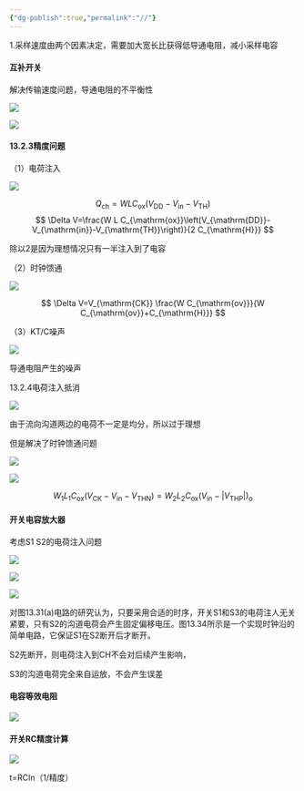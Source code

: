 ```yaml
---
{"dg-publish":true,"permalink":"//"}
---
```



1.采样速度由两个因素决定，需要加大宽长比获得低导通电阻，减小采样电容

#### 互补开关

解决传输速度问题，导通电阻的不平衡性

![](https://secure2.wostatic.cn/static/avVjqAUd4T19WTanUsWoiT/image.png?auth_key=1752920441-kCF8WHEooCBcCiWQ4fAdn1-0-4142421fa7f407912878b3fa81c5cc35)

![](https://secure2.wostatic.cn/static/xyGJ8jCD49he3fHy3UNaRb/image.png?auth_key=1752920441-ad1dH7pamTxLw3ocMe4XPf-0-85fd59d96d74fe61576b3af7fcdb3c74)

#### 13.2.3精度问题

（1）电荷注入

![](https://secure2.wostatic.cn/static/jhvwUs2gVY5NYL39d8uRCZ/image.png?auth_key=1752920441-iJWqsjqa9EerBWmgsK69X7-0-1cda4b1d6ac32352fc1a9c7fcbfa5c6a)

$$
Q_{\mathrm{ch}}=W L C_{\mathrm{ox}}\left(V_{\mathrm{DD}}-V_{\mathrm{in}}-V_{\mathrm{TH}}\right)
$$
$$
\Delta V=\frac{W L C_{\mathrm{ox}}\left(V_{\mathrm{DD}}-V_{\mathrm{in}}-V_{\mathrm{TH}}\right)}{2 C_{\mathrm{H}}}
$$


除以2是因为理想情况只有一半注入到了电容

（2）时钟馈通

![](https://secure2.wostatic.cn/static/jbPq9pXZV4uMb6DojvGQ9X/image.png?auth_key=1752920441-fnSCzi4uzm2tPQMgKD1D8S-0-11d42514f0892d28c87827e976655ca8)

$$
\Delta V=V_{\mathrm{CK}} \frac{W C_{\mathrm{ov}}}{W C_{\mathrm{ov}}+C_{\mathrm{H}}}
$$


（3）KT/C噪声

![](https://secure2.wostatic.cn/static/nLb7rTcK9Q1m9EvytGkBZ8/image.png?auth_key=1752920441-2KCQAZMi72dfZrjnKY5K9T-0-7bdae09ef4c014c1fa032e6c5c9f42da)

导通电阻产生的噪声

13.2.4电荷注入抵消

![](https://secure2.wostatic.cn/static/ucTF91p3dxmtqpLUS6Ukrn/image.png?auth_key=1752920441-3yHQkABfc2x4z5bdnkCjMK-0-272d971cd1e6fb7d6e6ff415a6b47ab9)

由于流向沟道两边的电荷不一定是均分，所以过于理想

但是解决了时钟馈通问题

![](https://secure2.wostatic.cn/static/pnqvQV5D9qMsbt6YWR8RnH/image.png?auth_key=1752920441-mzm12tF9JTkfCNnMBEAQCw-0-e761c7ec3557168adb7e9f13078428a9)

![](https://secure2.wostatic.cn/static/dLHXZMZJjLQENrgjhNZjwB/image.png?auth_key=1752920441-a1EACeYGSDdGqWQdMAmdW4-0-06ac494e39efdca1dfdb9d0342c7af57)

$$
W_{1} L_{1} C_{\mathrm{ox}}\left(V_{\mathrm{CK}}-V_{\mathrm{in}}-V_{\mathrm{THN}}\right)=W_{2} L_{2} C_{\mathrm{ox}}\left(V_{\mathrm{in}}-\left|V_{\mathrm{THP}}\right|\right)_{\mathrm{o}}
$$


#### 开关电容放大器

考虑S1 S2的电荷注入问题

![](https://secure2.wostatic.cn/static/fkUpYU2ux8kmPCpKMjunSV/image.png?auth_key=1752920441-8cbcM2XvwF6cWytKU5bVze-0-2cc018823a769ba50854f0531c4ddf78)

![](https://secure2.wostatic.cn/static/g3ZK5wcHuDe2aEwPnJLJur/image.png?auth_key=1752920441-uBn2koBZio22mQDhBQfgsZ-0-35d7aa3f6af9b812455cd583162170ac)

![](https://secure2.wostatic.cn/static/nP1CHP64huiH8xBBsW697V/image.png?auth_key=1752920441-c2TKQ3p4QiQZLSqmNntFBk-0-75560ab1c43d1e22561cf2f3c568cff5)

对图13.31(a)电路的研究认为，只要采用合适的时序，开关S1和S3的电荷注人无关紧要，只有S2的沟道电荷会产生固定偏移电压。图13.34所示是一个实现时钟沿的简单电路，它保证S1在S2断开后才断开。

S2先断开，则电荷注入到CH不会对后续产生影响，

S3的沟道电荷完全来自运放，不会产生误差

#### 电容等效电阻

![](https://secure2.wostatic.cn/static/fsqdLTtvbkhCvAWpcWYPbH/image.png?auth_key=1752920441-5dNwJdncG7kDRGd36LEZxb-0-34043f6506a4b19dcd477de9bd00a9f7)

#### 开关RC精度计算

![](https://secure2.wostatic.cn/static/utr5BSHRrZYUEC9utCh3m5/image.png?auth_key=1752920441-iv7b9LNUXZ7eWFFRYoJqbv-0-8ac92bba51c485e2ea8bce6267f41a19)

t=RCln（1/精度）